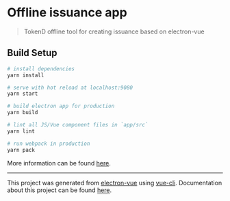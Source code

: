 # Offline issuance app

> TokenD offline tool for creating issuance based on electron-vue

## Build Setup

``` bash
# install dependencies
yarn install

# serve with hot reload at localhost:9080
yarn start

# build electron app for production
yarn build

# lint all JS/Vue component files in `app/src`
yarn lint

# run webpack in production
yarn pack
```
More information can be found [here](https://simulatedgreg.gitbooks.io/electron-vue/en/npm_scripts.html).

---

This project was generated from [electron-vue](https://github.com/SimulatedGREG/electron-vue) using [vue-cli](https://github.com/vuejs/vue-cli). Documentation about this project can be found [here](https://simulatedgreg.gitbooks.io/electron-vue/content/index.html).
